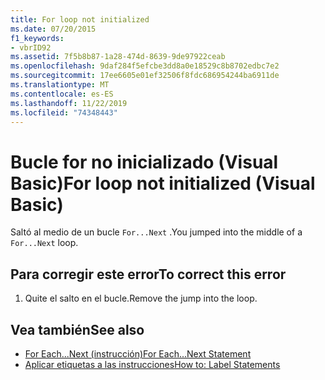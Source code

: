 ```yaml
---
title: For loop not initialized
ms.date: 07/20/2015
f1_keywords:
- vbrID92
ms.assetid: 7f5b8b87-1a28-474d-8639-9de97922ceab
ms.openlocfilehash: 9daf284f5efcbe3dd8a0e18529c8b8702edbc7e2
ms.sourcegitcommit: 17ee6605e01ef32506f8fdc686954244ba6911de
ms.translationtype: MT
ms.contentlocale: es-ES
ms.lasthandoff: 11/22/2019
ms.locfileid: "74348443"
---
```

# <a name="for-loop-not-initialized-visual-basic"></a><span data-ttu-id="aaa34-102">Bucle for no inicializado (Visual Basic)</span><span class="sxs-lookup"><span data-stu-id="aaa34-102">For loop not initialized (Visual Basic)</span></span>
<span data-ttu-id="aaa34-103">Saltó al medio de un bucle `For...Next` .</span><span class="sxs-lookup"><span data-stu-id="aaa34-103">You jumped into the middle of a `For...Next` loop.</span></span>  
  
## <a name="to-correct-this-error"></a><span data-ttu-id="aaa34-104">Para corregir este error</span><span class="sxs-lookup"><span data-stu-id="aaa34-104">To correct this error</span></span>  
  
1. <span data-ttu-id="aaa34-105">Quite el salto en el bucle.</span><span class="sxs-lookup"><span data-stu-id="aaa34-105">Remove the jump into the loop.</span></span>  
  
## <a name="see-also"></a><span data-ttu-id="aaa34-106">Vea también</span><span class="sxs-lookup"><span data-stu-id="aaa34-106">See also</span></span>

- [<span data-ttu-id="aaa34-107">For Each...Next (instrucción)</span><span class="sxs-lookup"><span data-stu-id="aaa34-107">For Each...Next Statement</span></span>](../../visual-basic/language-reference/statements/for-each-next-statement.md)
- [<span data-ttu-id="aaa34-108">Aplicar etiquetas a las instrucciones</span><span class="sxs-lookup"><span data-stu-id="aaa34-108">How to: Label Statements</span></span>](../../visual-basic/programming-guide/program-structure/how-to-label-statements.md)

